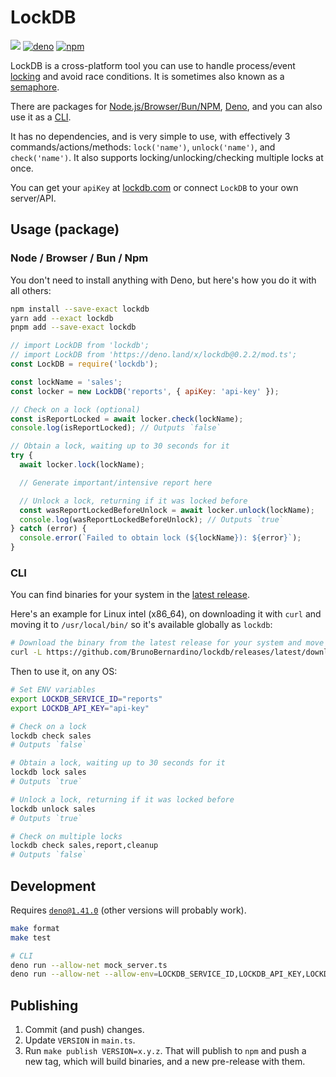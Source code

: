 # LockDB

[![](https://github.com/BrunoBernardino/lockdb/workflows/Run%20Tests/badge.svg)](https://github.com/BrunoBernardino/lockdb/actions?workflow=Run+Tests) [![deno](https://shield.deno.dev/x/lockdb)](https://deno.land/x/lockdb) [![npm](https://img.shields.io/npm/v/lockdb.svg)](https://www.npmjs.com/package/lockdb)

LockDB is a cross-platform tool you can use to handle process/event [locking](https://en.wikipedia.org/wiki/Lock_(computer_science)) and avoid race conditions. It is sometimes also known as a [semaphore](https://en.wikipedia.org/wiki/Semaphore_(programming)).

There are packages for [Node.js/Browser/Bun/NPM](https://npmjs.org/package/lockdb), [Deno](https://deno.land/x/lockdb), and you can also use it as a [CLI](https://lockdb.com/docs/cli#install).

It has no dependencies, and is very simple to use, with effectively 3 commands/actions/methods: `lock('name')`, `unlock('name')`, and `check('name')`. It also supports locking/unlocking/checking multiple locks at once.

You can get your `apiKey` at [lockdb.com](https://lockdb.com) or connect `LockDB` to your own server/API.

## Usage (package)

### Node / Browser / Bun / Npm

You don't need to install anything with Deno, but here's how you do it with all others:

```bash
npm install --save-exact lockdb
yarn add --exact lockdb
pnpm add --save-exact lockdb
```

```js
// import LockDB from 'lockdb';
// import LockDB from 'https://deno.land/x/lockdb@0.2.2/mod.ts';
const LockDB = require('lockdb');

const lockName = 'sales';
const locker = new LockDB('reports', { apiKey: 'api-key' });

// Check on a lock (optional)
const isReportLocked = await locker.check(lockName);
console.log(isReportLocked); // Outputs `false`

// Obtain a lock, waiting up to 30 seconds for it
try {
  await locker.lock(lockName);

  // Generate important/intensive report here

  // Unlock a lock, returning if it was locked before
  const wasReportLockedBeforeUnlock = await locker.unlock(lockName);
  console.log(wasReportLockedBeforeUnlock); // Outputs `true`
} catch (error) {
  console.error(`Failed to obtain lock (${lockName}): ${error}`);
}
```

### CLI

You can find binaries for your system in the [latest release](https://github.com/BrunoBernardino/lockdb/releases/latest).

Here's an example for Linux intel (x86_64), on downloading it with `curl` and moving it to `/usr/local/bin/` so it's available globally as `lockdb`:

```sh
# Download the binary from the latest release for your system and move it to `/usr/local/bin/`. Here's an example for most Linux OSes:
curl -L https://github.com/BrunoBernardino/lockdb/releases/latest/download/lockdb-linux-intel --output lockdb && chmod +x lockdb && sudo mv lockdb /usr/local/bin/
```

Then to use it, on any OS:

```sh
# Set ENV variables
export LOCKDB_SERVICE_ID="reports"
export LOCKDB_API_KEY="api-key"

# Check on a lock
lockdb check sales
# Outputs `false`

# Obtain a lock, waiting up to 30 seconds for it
lockdb lock sales
# Outputs `true`

# Unlock a lock, returning if it was locked before 
lockdb unlock sales
# Outputs `true`

# Check on multiple locks
lockdb check sales,report,cleanup
# Outputs `false`
```

## Development

Requires [`deno@1.41.0`](https://deno.land) (other versions will probably work).

```bash
make format
make test

# CLI
deno run --allow-net mock_server.ts
deno run --allow-net --allow-env=LOCKDB_SERVICE_ID,LOCKDB_API_KEY,LOCKDB_SERVER_URL main.ts check sales --server-url="http://127.0.0.1:5678" --service-id="reports" --api-key="api-key"
```

## Publishing

1. Commit (and push) changes.
2. Update `VERSION` in `main.ts`.
3. Run `make publish VERSION=x.y.z`. That will publish to `npm` and push a new tag, which will build binaries, and a new pre-release with them.
